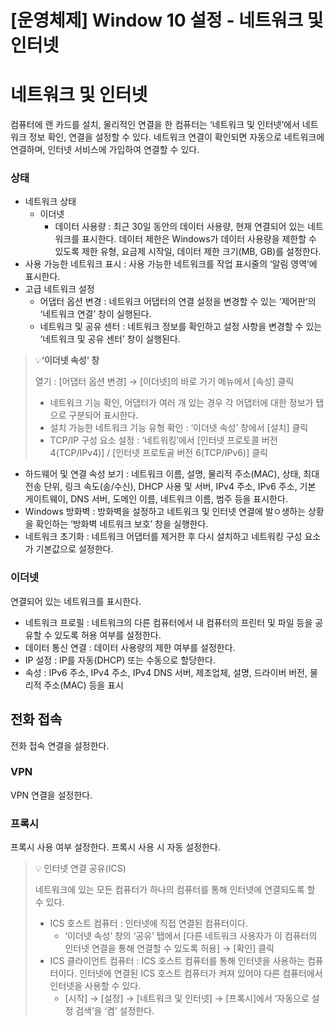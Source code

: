 # [운영체제] Window 10  설정 - 네트워크 및 인터넷

# **네트워크 및 인터넷**

컴퓨터에 랜 카드를 설치, 물리적인 연결을 한 컴퓨터는 ‘네트워크 및 인터넷’에서 네트워크 정보 확인, 연결을 설정할 수 있다. 네트워크 연결이 확인되면 자동으로 네트워크에 연결하며, 인터넷 서비스에 가입하여 연결할 수 있다.

### **상태**

- 네트워크 상태
    - 이더넷
        - 데이터 사용량 : 최근 30일 동안의 데이터 사용량, 현재 연결되어 있는 네트워크를 표시한다. 데이터 제한은 Windows가 데이터 사용량을 제한할 수 있도록 제한 유형, 요금제 시작일, 데이터 제한 크기(MB, GB)를 설정한다.
- 사용 가능한 네트워크 표시 : 사용 가능한 네트워크를 작업 표시줄의 ‘알림 영역’에 표시한다.
- 고급 네트워크 설정
    - 어댑터 옵션 변경 : 네트워크 어댑터의 연결 설정을 변경할 수 있는 ‘제어판’의 ‘네트워크 연결’ 창이 실행된다.
    - 네트워크 및 공유 센터 : 네트워크 정보를 확인하고 설정 사항을 변경할 수 있는 ‘네트워크 및 공유 센터’ 창이 실행된다.

> 💡**‘이더넷 속성’ 창**
> 
> 
> 열기 : [어댑터 옵션 변경] → [이더넷]의 바로 가기 메뉴에서 [속성] 클릭
> 
> - 네트워크 기능 확인, 어댑터가 여러 개 있는 경우 각 어댑터에 대한 정보가 탭으로 구분되어 표시한다.
> - 설치 가능한 네트워크 기능 유형 확인 : ‘이더넷 속성’ 창에서 [설치] 클릭
> - TCP/IP 구성 요소 설정 : ‘네트워킹’에서 [인터넷 프로토콜 버전 4(TCP/IPv4)] / [인터넷 프로토골 버전 6(TCP/IPv6)] 클릭
- 하드웨어 및 연결 속성 보기 : 네트워크 이름, 설명, 물리적 주소(MAC), 상태, 최대 전송 단위, 링크 속도(송/수신), DHCP 사용 및 서버, IPv4 주소, IPv6 주소, 기본 게이트웨이, DNS 서버, 도메인 이름, 네트워크 이름, 범주 등을 표시한다.
- Windows 방화벽 : 방화벽을 설정하고 네트워크 및 인터넷 연결에 발ㅇ생하는 상황을 확인하는 ‘방화벽 네트워크 보호’ 창을 실행한다.
- 네트워크 초기화 : 네트워크 어댑터를 제거한 후 다시 설치하고 네트워킹 구성 요소가 기본값으로 설정한다.

### **이더넷**

연결되어 있는 네트워크를 표시한다.

- 네트워크 프로필 : 네트워크의 다른 컴퓨터에서 내 컴퓨터의 프린터 및 파일 등을 공유할 수 있도록 허용 여부를 설정한다.
- 데이터 통신 연결 : 데이터 사용량의 제한 여부를 설정한다.
- IP 설정 : IP를 자동(DHCP) 또는 수동으로 할당한다.
- 속성 : IPv6 주소, IPv4 주소, IPv4 DNS 서버, 제조업체, 설명, 드라이버 버전, 물리적 주소(MAC) 등을 표시

## **전화 접속**

전화 접속 연결을 설정한다.

### **VPN**

VPN 연결을 설정한다.

### **프록시**

프록시 사용 여부 설정한다. 프록시 사용 시 자동 설정한다.

> 💡 인터넷 연결 공유(ICS)
> 
> 
> 네트워크에 있는 모든 컴퓨터가 하나의 컴퓨터를 통해 인터넷에 연결되도록 할 수 있다.
> 
> - ICS 호스트 컴퓨터 : 인터넷에 직접 연결된 컴퓨터이다.
>     - ‘이더넷 속성’ 창의 ‘공유’ 탭에서 [다른 네트워크 사용자가 이 컴퓨터의 인터넷 연결을 통해 연결할 수 있도록 허용] → [확인] 클릭
> - ICS 클라이언트 컴퓨터 : ICS 호스트 컴퓨터를 통해 인터넷을 사용하는 컴퓨터이다. 인터넷에 연결된 ICS 호스트 컴퓨터가 켜져 있어야 다른 컴퓨터에서 인터넷을 사용할 수 있다.
>     - [시작] → [설정] → [네트워크 및 인터넷] → [프록시]에서 ‘자동으로 설정 검색’을 ‘켬’ 설정한다.